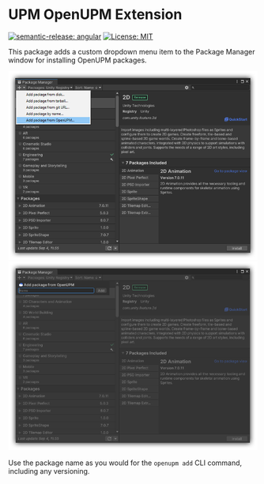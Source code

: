 # UPM OpenUPM Extension
[![semantic-release: angular](https://img.shields.io/badge/semantic--release-angular-e10079?logo=semantic-release)](https://github.com/semantic-release/semantic-release)
[![License: MIT](https://img.shields.io/badge/License-MIT-brightgreen.svg)](/LICENSE)

This package adds a custom dropdown menu item to the Package Manager window for installing OpenUPM packages.

![Custom UPM menu item for OpenUPM](./.github/upm-menu.png "Custom UPM menu item for OpenUPM")
![OpenUPM add dropdown UI](./.github/upm-dropdown.png "OpenUPM add dropdown UI")

Use the package name as you would for the `openupm add` CLI command, including any versioning.